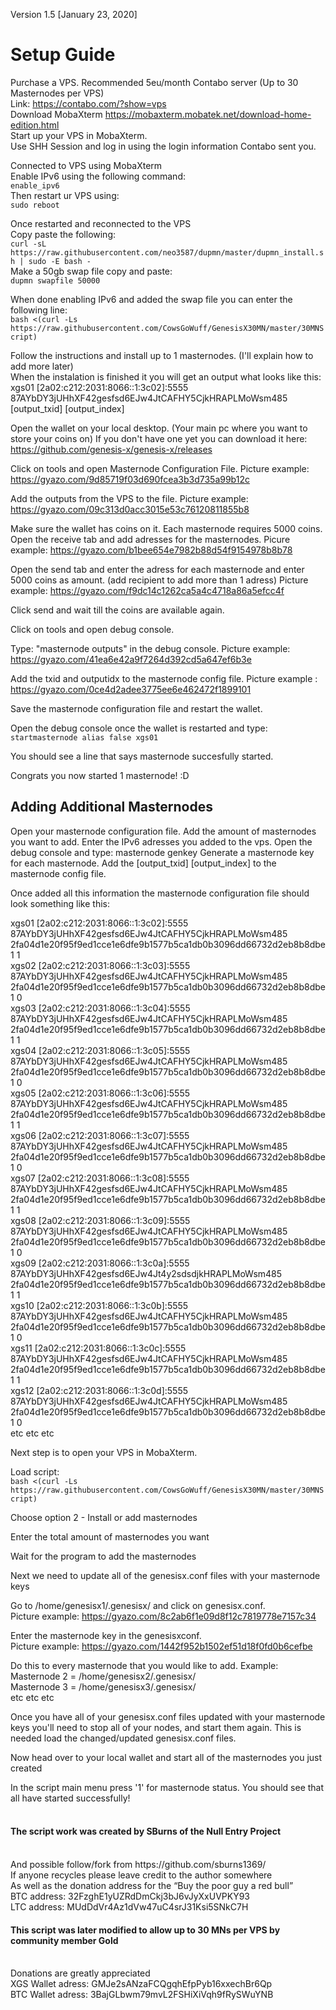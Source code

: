 Version 1.5 [January 23, 2020]

# Setup Guide

Purchase a VPS. Recommended 5eu/month Contabo server (Up to 30 Masternodes per VPS) <br> Link: https://contabo.com/?show=vps <br>
Download MobaXterm https://mobaxterm.mobatek.net/download-home-edition.html <br>
Start up your VPS in MobaXterm. <br> Use SHH Session and log in using the login information Contabo sent you.

Connected to VPS using MobaXterm <br>
Enable IPv6 using the following command: <br>
`enable_ipv6` <br>
Then restart ur VPS using: <br>
`sudo reboot`

Once restarted and reconnected to the VPS <br>
Copy paste the following: <br>
`curl -sL https://raw.githubusercontent.com/neo3587/dupmn/master/dupmn_install.sh | sudo -E bash -` <br>
Make a 50gb swap file copy and paste: <br>
`dupmn swapfile 50000`

When done enabling IPv6 and added the swap file you can enter the following line: <br>
`bash <(curl -Ls https://raw.githubusercontent.com/CowsGoWuff/GenesisX30MN/master/30MNScript)`

Follow the instructions and install up to 1 masternodes. (I'll explain how to add more later) <br>
When the instalation is finished it you will get an output what looks like this: <br> xgs01 [2a02:c212:2031:8066::1:3c02]:5555 87AYbDY3jUHhXF42gesfsd6EJw4JtCAFHY5CjkHRAPLMoWsm485 [output_txid] [output_index] 

Open the wallet on your local desktop. (Your main pc where you want to store your coins on)
If you don't have one yet you can download it here: https://github.com/genesis-x/genesis-x/releases

Click on tools and open Masternode Configuration File. Picture example: https://gyazo.com/9d85719f03d690fcea3b3d735a99b12c

Add the outputs from the VPS to the file. Picture example: https://gyazo.com/09c313d0acc3015e53c76120811855b8

Make sure the wallet has coins on it. Each masternode requires 5000 coins.
Open the receive tab and add adresses for the masternodes. 
Picure example: https://gyazo.com/b1bee654e7982b88d54f9154978b8b78

Open the send tab and enter the adress for each masternode and enter 5000 coins as amount. (add recipient to add more than 1 adress)
Picture example: https://gyazo.com/f9dc14c1262ca5a4c4718a86a5efcc4f

Click send and wait till the coins are available again.

Click on tools and open debug console.

Type: "masternode outputs" in the debug console. Picture example: https://gyazo.com/41ea6e42a9f7264d392cd5a647ef6b3e

Add the txid and outputidx to the masternode config file. Picture example : https://gyazo.com/0ce4d2adee3775ee6e462472f1899101

Save the masternode configuration file and restart the wallet.

Open the debug console once the wallet is restarted and type: <br>
`startmasternode alias false xgs01`

You should see a line that says masternode succesfully started.

Congrats you now started 1 masternode! :D

## Adding Additional Masternodes

Open your masternode configuration file.
Add the amount of masternodes you want to add.
Enter the IPv6 adresses you added to the vps.
Open the debug console and type: masternode genkey
Generate a masternode key for each masternode.
Add the [output_txid] [output_index] to the masternode config file. 

Once added all this information the masternode configuration file should look something like this:

xgs01 [2a02:c212:2031:8066::1:3c02]:5555 87AYbDY3jUHhXF42gesfsd6EJw4JtCAFHY5CjkHRAPLMoWsm485 2fa04d1e20f95f9ed1cce1e6dfe9b1577b5ca1db0b3096dd66732d2eb8b8dbe1 1 <br>
xgs02 [2a02:c212:2031:8066::1:3c03]:5555 87AYbDY3jUHhXF42gesfsd6EJw4JtCAFHY5CjkHRAPLMoWsm485 2fa04d1e20f95f9ed1cce1e6dfe9b1577b5ca1db0b3096dd66732d2eb8b8dbe1 0 <br>
xgs03 [2a02:c212:2031:8066::1:3c04]:5555 87AYbDY3jUHhXF42gesfsd6EJw4JtCAFHY5CjkHRAPLMoWsm485 2fa04d1e20f95f9ed1cce1e6dfe9b1577b5ca1db0b3096dd66732d2eb8b8dbe1 1 <br>
xgs04 [2a02:c212:2031:8066::1:3c05]:5555 87AYbDY3jUHhXF42gesfsd6EJw4JtCAFHY5CjkHRAPLMoWsm485 2fa04d1e20f95f9ed1cce1e6dfe9b1577b5ca1db0b3096dd66732d2eb8b8dbe1 0 <br>
xgs05 [2a02:c212:2031:8066::1:3c06]:5555 87AYbDY3jUHhXF42gesfsd6EJw4JtCAFHY5CjkHRAPLMoWsm485 2fa04d1e20f95f9ed1cce1e6dfe9b1577b5ca1db0b3096dd66732d2eb8b8dbe1 1 <br>
xgs06 [2a02:c212:2031:8066::1:3c07]:5555 87AYbDY3jUHhXF42gesfsd6EJw4JtCAFHY5CjkHRAPLMoWsm485 2fa04d1e20f95f9ed1cce1e6dfe9b1577b5ca1db0b3096dd66732d2eb8b8dbe1 0 <br>
xgs07 [2a02:c212:2031:8066::1:3c08]:5555 87AYbDY3jUHhXF42gesfsd6EJw4JtCAFHY5CjkHRAPLMoWsm485 2fa04d1e20f95f9ed1cce1e6dfe9b1577b5ca1db0b3096dd66732d2eb8b8dbe1 1 <br>
xgs08 [2a02:c212:2031:8066::1:3c09]:5555 87AYbDY3jUHhXF42gesfsd6EJw4JtCAFHY5CjkHRAPLMoWsm485 2fa04d1e20f95f9ed1cce1e6dfe9b1577b5ca1db0b3096dd66732d2eb8b8dbe1 0 <br>
xgs09 [2a02:c212:2031:8066::1:3c0a]:5555 87AYbDY3jUHhXF42gesfsd6EJw4Jt4y2sdsdjkHRAPLMoWsm485 2fa04d1e20f95f9ed1cce1e6dfe9b1577b5ca1db0b3096dd66732d2eb8b8dbe1 1 <br>
xgs10 [2a02:c212:2031:8066::1:3c0b]:5555 87AYbDY3jUHhXF42gesfsd6EJw4JtCAFHY5CjkHRAPLMoWsm485 2fa04d1e20f95f9ed1cce1e6dfe9b1577b5ca1db0b3096dd66732d2eb8b8dbe1 0 <br>
xgs11 [2a02:c212:2031:8066::1:3c0c]:5555 87AYbDY3jUHhXF42gesfsd6EJw4JtCAFHY5CjkHRAPLMoWsm485 2fa04d1e20f95f9ed1cce1e6dfe9b1577b5ca1db0b3096dd66732d2eb8b8dbe1 1 <br>
xgs12 [2a02:c212:2031:8066::1:3c0d]:5555 87AYbDY3jUHhXF42gesfsd6EJw4JtCAFHY5CjkHRAPLMoWsm485 2fa04d1e20f95f9ed1cce1e6dfe9b1577b5ca1db0b3096dd66732d2eb8b8dbe1 0 <br>
etc etc etc

Next step is to open your VPS in MobaXterm.

Load script: <br>
`bash <(curl -Ls https://raw.githubusercontent.com/CowsGoWuff/GenesisX30MN/master/30MNScript)`

Choose option 2 - Install or add masternodes

Enter the total amount of masternodes you want

Wait for the program to add the masternodes

Next we need to update all of the genesisx.conf files with your masternode keys

Go to /home/genesisx1/.genesisx/ and click on genesisx.conf. <br>
Picture example: https://gyazo.com/8c2ab6f1e09d8f12c7819778e7157c34

Enter the masternode key in the genesisxconf. <br>
Picture example: https://gyazo.com/1442f952b1502ef51d18f0fd0b6cefbe

Do this to every masternode that you would like to add. Example: <br>
Masternode 2 = /home/genesisx2/.genesisx/ <br>
Masternode 3 = /home/genesisx3/.genesisx/ <br>
etc etc etc

Once you have all of your genesisx.conf files updated with your masternode keys you'll need to stop all of your nodes, and start them again. This is needed load the changed/updated genesisx.conf files.

Now head over to your local wallet and start all of the masternodes you just created

In the script main menu press '1' for masternode status. You should see that all have started successfully!
<br>
<br>

<h4>The script work was created by <b>SBurns</b> of the Null Entry Project</h4> <br>
And possible follow/fork from https://github.com/sburns1369/ <br>
If anyone recycles please leave credit to the author somewhere <br>
As well as the donation address for the “Buy the poor guy a red bull” <br>
BTC address: 32FzghE1yUZRdDmCkj3bJ6vJyXxUVPKY93 <br>
LTC address: MUdDdVr4Az1dVw47uC4srJ31Ksi5SNkC7H

<h4>This script was later modified to allow up to 30 MNs per VPS by community member <b>Gold</b></h4> <br>
Donations are greatly appreciated <br>
XGS Wallet adress: GMJe2sANzaFCQgqhEfpPyb16xxechBr6Qp <br>
BTC Wallet adress: 3BajGLbwm79mvL2FSHiXiVqh9fRySWuYNB
